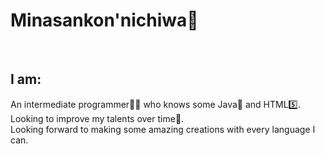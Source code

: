 <h1>Minasankon'nichiwa👋</h1>
<br>
<html>
<body>
<h2>I am:</h2>
<p>
An intermediate programmer🧑‍💻 who knows some Java🍵 and HTML5️⃣.
<br>
Looking to improve my talents over time💪.
<br>
Looking forward to making some amazing creations with every language I can.
<p>
<body>
<html>
